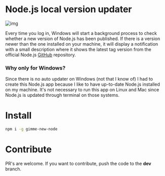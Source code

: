 # Node.js local version updater

![img](./img/toaster.png)

Every time you log in, Windows will start a background process to check whether a new version of Node.js has been published. If there is a version newer than the one installed on your machine, it will display a notification with a small description where it shows the latest tag version from the official Node.js [GitHub](https://github.com/nodejs/node) repository.

### Why only for Windows?

Since there is no auto updater on Windows (not that I know of) I had to create this Node.js app because I like to have up-to-date Node.js installed on my machine. It's not necessary to run this app on Linux and Mac since Node.js is updated through terminal on those systems.

# Install

```bash
npm i -g gimme-new-node
```

# Contribute

PR's are welcome. If you want to contribute, push the code to the **dev** branch.
